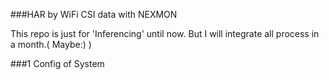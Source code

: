 ###HAR by WiFi CSI data with NEXMON

This repo is just for 'Inferencing' until now.
But I will integrate all process in a month.( Maybe:) )

###1 Config of System


